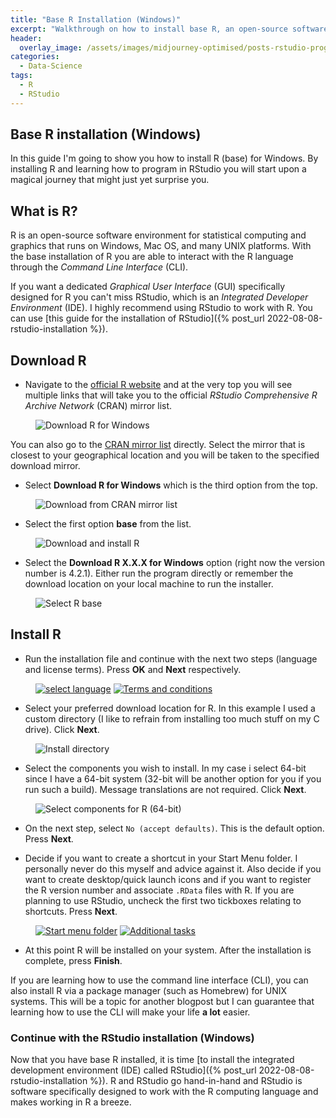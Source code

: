 ```yaml
---
title: "Base R Installation (Windows)"
excerpt: "Walkthrough on how to install base R, an open-source software environment used mainly for statistical computing and graphics"
header:
  overlay_image: /assets/images/midjourney-optimised/posts-rstudio-programming-installation-optimised.jpg
categories: 
  - Data-Science
tags:
  - R
  - RStudio
---
```


## Base R installation (Windows)

In this guide I'm going to show you how to install R (base) for Windows. By installing R and learning how to program in RStudio you will start upon a magical journey that might just yet surprise you.

## What is R?

R is an open-source software environment for statistical computing and graphics that runs on Windows, Mac OS, and many UNIX platforms. With the base installation of R you are able to interact with the R language through the *Command Line Interface* (CLI). 

>
If you want a dedicated *Graphical User Interface* (GUI) specifically designed for R you can't miss RStudio, which is an *Integrated Developer Environment* (IDE). I highly recommend using RStudio to work with R. You can use 
[this guide for the installation of RStudio]({% post_url 2022-08-08-rstudio-installation %}).

## Download R

* Navigate to the [official R website](https://www.r-project.org/) and at the very top you will see multiple links that will take you to the official *RStudio Comprehensive R Archive Network* (CRAN) mirror list. 

<figure class="centered">
    <img src="/assets/images/posts/2022-08-08-R-installation/Step0.webp" alt="Download R for Windows">
</figure>

>
You can also go to the [CRAN mirror list](https://cran.r-project.org/mirrors.html) directly. Select the mirror that is closest to your geographical location and you will be taken to the specified download mirror.

* Select **Download R for Windows** which is the third option from the top.

<figure class="centered">
    <img src="/assets/images/posts/2022-08-08-R-installation/Step2.webp" alt="Download from CRAN mirror list">
</figure>

* Select the first option **base** from the list.

<figure class="centered">
    <img src="/assets/images/posts/2022-08-08-R-installation/Step4.webp" alt="Download and install R">
</figure>

* Select the **Download R X.X.X for Windows** option (right now the version number is 4.2.1). Either run the program directly or remember the download location on your local machine to run the installer.

<figure class="centered">
    <img src="/assets/images/posts/2022-08-08-R-installation/Step5.webp" alt="Select R base">
</figure>

## Install R

* Run the installation file and continue with the next two steps (language and license terms). Press **OK** and **Next** respectively.

<figure class="half">
    <a href="/assets/images/posts/2022-08-08-R-installation/Step6.webp"><img src="/assets/images/posts/2022-08-08-R-installation/Step6.webp" alt="select language"></a>
    <a href="/assets/images/posts/2022-08-08-R-installation/Step7.webp"><img src="/assets/images/posts/2022-08-08-R-installation/Step7.webp" alt="Terms and conditions"></a>
</figure>

* Select your preferred download location for R. In this example I used a custom directory (I like to refrain from installing too much stuff on my C drive). Click **Next**. 

<figure class="centered">
    <img src="/assets/images/posts/2022-08-08-R-installation/Step8.webp" alt="Install directory">
</figure>

* Select the components you wish to install. In my case i select 64-bit since I have a 64-bit system (32-bit will be another option for you if you run such a build). Message translations are not required. Click **Next**.

<figure class="centered">
    <img src="/assets/images/posts/2022-08-08-R-installation/Step9.webp" alt="Select components for R (64-bit)">
</figure>

* On the next step, select `No (accept defaults)`. This is the default option. Press **Next**.

* Decide if you want to create a shortcut in your Start Menu folder. I personally never do this myself and advice against it. Also decide if you want to create desktop/quick launch icons and if you want to register the R version number and associate `.RData` files with R. If you are planning to use RStudio, uncheck the first two tickboxes relating to shortcuts. Press **Next**.

<figure class="half">
    <a href="/assets/images/posts/2022-08-08-R-installation/Step10.webp"><img src="/assets/images/posts/2022-08-08-R-installation/Step10.webp" alt="Start menu folder"></a>
    <a href="/assets/images/posts/2022-08-08-R-installation/Step11.webp"><img src="/assets/images/posts/2022-08-08-R-installation/Step11.webp" alt="Additional tasks"></a>
</figure>

* At this point R will be installed on your system. After the installation is complete, press **Finish**.

>
If you are learning how to use the command line interface (CLI), you can also install R via a package manager (such as Homebrew) for UNIX systems. This will be a topic for another blogpost but I can guarantee that learning how to use the CLI will make your life **a lot** easier.

### Continue with the RStudio installation (Windows)

Now that you have base R installed, it is time [to install the integrated development environment (IDE) called RStudio]({% post_url 2022-08-08-rstudio-installation %}). R and RStudio go hand-in-hand and RStudio is software specifically designed to work with the R computing language and makes working in R a breeze. 

